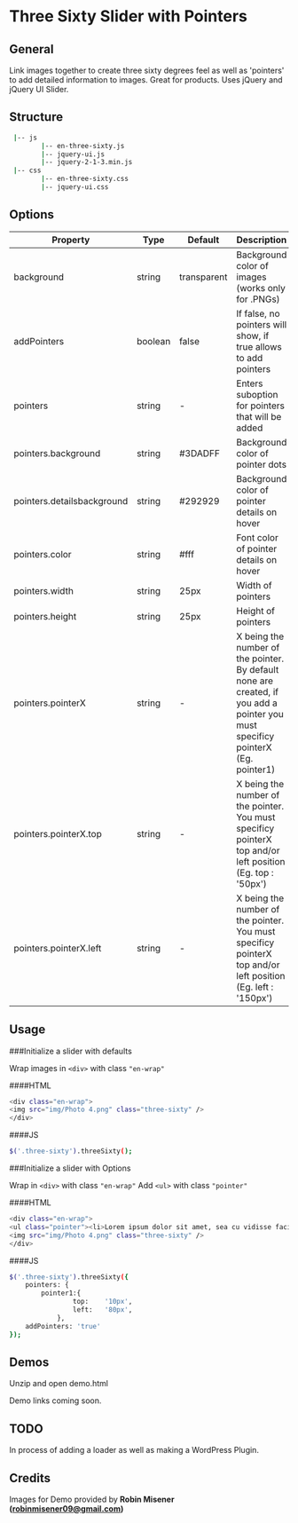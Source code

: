 # Three Sixty Slider with Pointers

## General
Link images together to create three sixty degrees feel as well as 'pointers' to add detailed information to images. Great for products. Uses jQuery and jQuery UI Slider.

## Structure

```sh
 |-- js
        |-- en-three-sixty.js
        |-- jquery-ui.js
        |-- jquery-2-1-3.min.js
 |-- css
        |-- en-three-sixty.css
        |-- jquery-ui.css
```

## Options

| Property      | Type          | Default       | Description   |
| ------------- | ------------- | ------------- |-------------- |
| background    | string        | transparent   | Background color of images (works only for .PNGs)  |
| addPointers   | boolean       | false         | If false, no pointers will show, if true allows to add pointers |
| pointers       | string       | -         | Enters suboption for pointers that will be added |
| pointers.background       | string       | #3DADFF         | Background color of pointer dots |
| pointers.detailsbackground       | string       | #292929         | Background color of pointer details on hover |
| pointers.color       | string       | #fff         | Font color of pointer details on hover |
| pointers.width       | string       | 25px        |  Width of pointers |
| pointers.height       | string       | 25px        | Height of pointers |
| pointers.pointerX       | string       | -         | X being the number of the pointer. By default none are created, if you add a pointer you must specificy pointerX (Eg. pointer1) |
| pointers.pointerX.top       | string       | -         | X being the number of the pointer. You must specificy pointerX top and/or left position (Eg. top : '50px') |
| pointers.pointerX.left       | string       | -         | X being the number of the pointer. You must specificy pointerX top and/or left position (Eg. left : '150px') |

## Usage

###Initialize a slider with defaults

Wrap images in `<div>` with class `"en-wrap"`

####HTML
```sh
<div class="en-wrap">
<img src="img/Photo 4.png" class="three-sixty" />
</div>
```

####JS

```sh
$('.three-sixty').threeSixty();
```

###Initialize a slider with Options

Wrap in `<div>` with class `"en-wrap"`
Add `<ul>` with class `"pointer"`

####HTML
```sh
<div class="en-wrap">
<ul class="pointer"><li>Lorem ipsum dolor sit amet, sea cu vidisse facilis maluisset.</li></ul>
<img src="img/Photo 4.png" class="three-sixty" />
</div>
```

####JS

```sh
$('.three-sixty').threeSixty({
	pointers: {
		pointer1:{
				top:	'10px',
				left:	'80px',
			},
	addPointers: 'true'
});
```

## Demos
Unzip and open demo.html

Demo links coming soon.

## TODO
In process of adding a loader as well as making a WordPress Plugin.

## Credits

Images for Demo provided by **Robin Misener (robinmisener09@gmail.com)**
